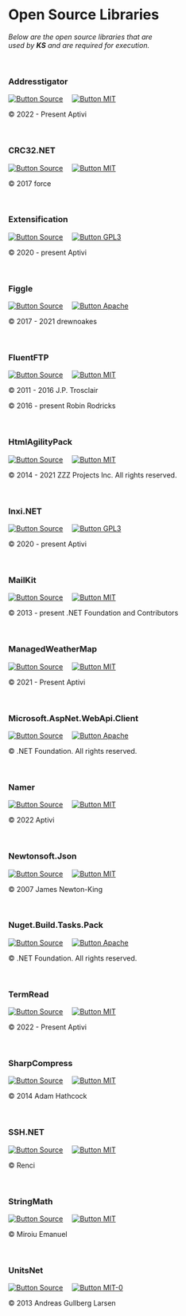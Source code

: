 
# Open Source Libraries

*Below are the open source libraries that are* <br>
*used by **KS** and are required for execution.*

<br>

### Addresstigator

[![Button Source]][Addresstigator]   
[![Button MIT]][License Addresstigator]

© 2022 - Present Aptivi

<br>

### CRC32.NET

[![Button Source]][CRC32.NET]   
[![Button MIT]][License CRC32.NET]

© 2017 force

<br>

### Extensification

[![Button Source]][Extensification]   
[![Button GPL3]][License Extensification]

© 2020 - present Aptivi

<br>

### Figgle

[![Button Source]][Figgle]   
[![Button Apache]][License Figgle]

© 2017 - 2021 drewnoakes

<br>

### FluentFTP

[![Button Source]][FluentFTP]   
[![Button MIT]][License FluentFTP]

© 2011 - 2016 J.P. Trosclair

© 2016 - present Robin Rodricks

<br>

### HtmlAgilityPack

[![Button Source]][HtmlAgilityPack]   
[![Button MIT]][License HtmlAgilityPack]

© 2014 - 2021 ZZZ Projects Inc. All rights reserved.

<br>

### Inxi.NET

[![Button Source]][Inxi.NET]   
[![Button GPL3]][License Inxi.NET]

© 2020 - present Aptivi

<br>

### MailKit

[![Button Source]][MailKit]   
[![Button MIT]][License MailKit]

© 2013 - present .NET Foundation and Contributors

<br>

### ManagedWeatherMap

[![Button Source]][ManagedWeatherMap]   
[![Button MIT]][License ManagedWeatherMap]

© 2021 - Present Aptivi

<br>

### Microsoft.AspNet.WebApi.Client

[![Button Source]][Microsoft.AspNet.WebApi.Client]   
[![Button Apache]][License Microsoft.AspNet.WebApi.Client]

© .NET Foundation. All rights reserved.

<br>

### Namer

[![Button Source]][Namer]   
[![Button MIT]][License Namer]

© 2022 Aptivi

<br>

### Newtonsoft.Json

[![Button Source]][Newtonsoft.Json]   
[![Button MIT]][License Newtonsoft.Json]

© 2007 James Newton-King

<br>

### Nuget.Build.Tasks.Pack

[![Button Source]][Nuget.Build.Tasks.Pack]   
[![Button Apache]][License Nuget.Build.Tasks.Pack]

© .NET Foundation. All rights reserved.

<br>

### TermRead

[![Button Source]][TermRead]   
[![Button MIT]][License TermRead]

© 2022 - Present Aptivi

<br>

### SharpCompress

[![Button Source]][SharpCompress]   
[![Button MIT]][License SharpCompress]

© 2014 Adam Hathcock

<br>

### SSH.NET

[![Button Source]][SSH.NET]   
[![Button MIT]][License SSH.NET]

© Renci

<br>

### StringMath

[![Button Source]][StringMath]   
[![Button MIT]][License StringMath]

© Miroiu Emanuel

<br>

### UnitsNet

[![Button Source]][UnitsNet]   
[![Button MIT-0]][License UnitsNet]

© 2013 Andreas Gullberg Larsen

<br>


<!----------------------------------------------------------------------------->

[Microsoft.AspNet.WebApi.Client]: https://github.com/aspnet/aspnetwebstack
[Nuget.Build.Tasks.Pack]: https://github.com/NuGet/NuGet.Client
[ManagedWeatherMap]: https://github.com/Aptivi/ManagedWeatherMap/
[Extensification]: https://github.com/Aptivi/Extensification/
[HtmlAgilityPack]:  https://github.com/zzzprojects/html-agility-pack/
[Newtonsoft.Json]: https://github.com/JamesNK/Newtonsoft.Json
[TermRead]: https://github.com/Aptivi/TermRead/
[Addresstigator]: https://github.com/Aptivi/Addresstigator/
[SharpCompress]: https://github.com/adamhathcock/sharpcompress
[StringMath]: https://github.com/miroiu/string-math
[CRC32.NET]: https://github.com/force-net/CRC32.NET
[FluentFTP]: https://github.com/robinrodricks/FluentFTP
[UnitsNet]: https://github.com/angularsen/UnitsNet
[Inxi.NET]: https://github.com/Aptivi/Inxi.NET/
[MailKit]: https://github.com/jstedfast/MailKit/
[SSH.NET]: https://github.com/sshnet/SSH.NET/
[Figgle]: https://github.com/drewnoakes/figgle
[Namer]: https://github.com/Aptivi/Namer

[License Microsoft.AspNet.WebApi.Client]: https://github.com/aspnet/AspNetWebStack/blob/main/LICENSE.txt
[License Nuget.Build.Tasks.Pack]: https://github.com/NuGet/NuGet.Client/blob/dev/LICENSE.txt
[License ManagedWeatherMap]: https://github.com/Aptivi/ManagedWeatherMap/blob/main/LICENSE.txt
[License Extensification]: https://github.com/Aptivi/Extensification/blob/master/LICENSE
[License HtmlAgilityPack]: https://github.com/zzzprojects/html-agility-pack/blob/master/LICENSE
[License Newtonsoft.Json]: https://github.com/JamesNK/Newtonsoft.Json/blob/master/LICENSE.md
[License TermRead]: https://github.com/Aptivi/TermRead/blob/master/LICENSE
[License Addresstigator]: https://github.com/Aptivi/Addresstigator/blob/main/LICENSE.txt
[License SharpCompress]: https://github.com/adamhathcock/sharpcompress/blob/master/LICENSE.txt
[License StringMath]: https://github.com/miroiu/string-math/blob/dev/LICENSE
[License FluentFTP]: https://github.com/robinrodricks/FluentFTP/blob/master/LICENSE.TXT
[License CRC32.NET]: https://github.com/force-net/Crc32.NET/blob/develop/LICENSE
[License UnitsNet]: https://github.com/angularsen/UnitsNet/blob/master/LICENSE
[License Inxi.NET]: https://github.com/Aptivi/Inxi.NET/blob/master/LICENSE
[License MailKit]: https://github.com/jstedfast/MailKit/blob/master/LICENSE
[License SSH.NET]: https://github.com/sshnet/SSH.NET/blob/develop/LICENSE
[License Figgle]: https://github.com/drewnoakes/figgle/blob/master/LICENSE
[License Namer]: https://github.com/Aptivi/Namer/blob/main/LICENSE.txt


<!---------------------------------[ Buttons ]--------------------------------->

[Button Source]: https://img.shields.io/badge/Source-3884FF?style=for-the-badge&logoColor=white&logo=GitHub

[Button Apache]: https://img.shields.io/badge/License-Apache_2.0-961b1f?style=for-the-badge&labelColor=D22128
[Button MIT-0]: https://img.shields.io/badge/License-MIT--0-ac8b11.svg?style=for-the-badge&labelColor=yellow
[Button GPL3]: https://img.shields.io/badge/License-GPL3+-015d93.svg?style=for-the-badge&labelColor=blue
[Button MIT]: https://img.shields.io/badge/License-MIT-ac8b11.svg?style=for-the-badge&labelColor=yellow
